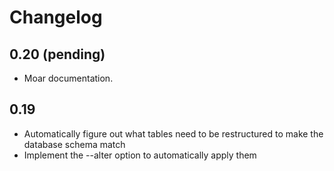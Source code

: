 Changelog
=========

0.20 (pending)
----
* Moar documentation.

0.19
----
* Automatically figure out what tables need to be restructured to make the database schema match
* Implement the --alter option to automatically apply them
